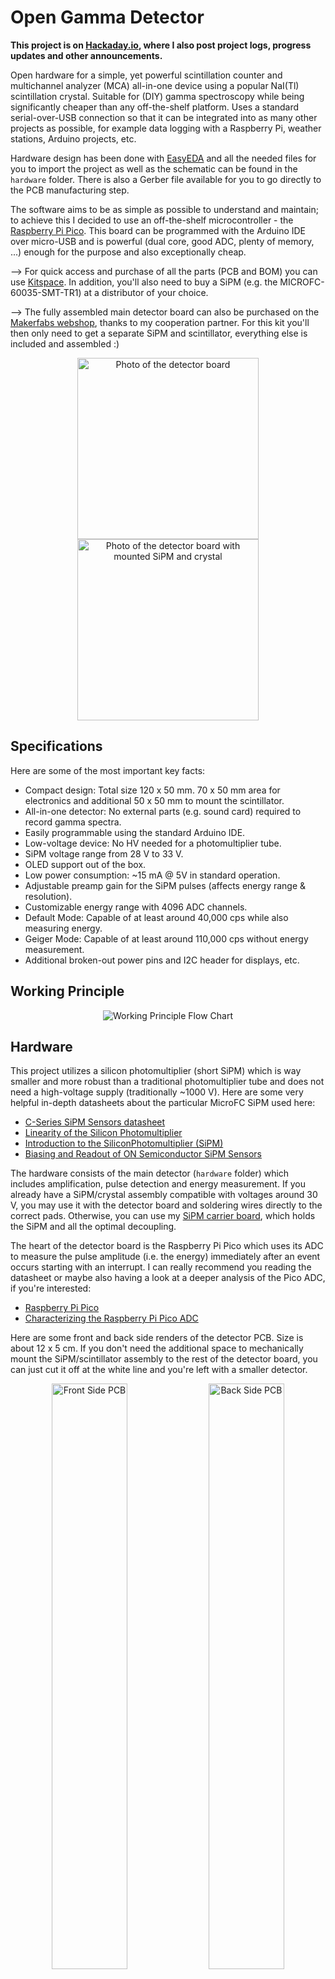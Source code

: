 # Open Gamma Detector

__This project is on [Hackaday.io](https://hackaday.io/project/185211-all-in-one-gamma-ray-spectrometer), where I also post project logs, progress updates and other announcements.__

Open hardware for a simple, yet powerful scintillation counter and multichannel analyzer (MCA) all-in-one device using a popular NaI(Tl) scintillation crystal. Suitable for (DIY) gamma spectroscopy while being significantly cheaper than any off-the-shelf platform. Uses a standard serial-over-USB connection so that it can be integrated into as many other projects as possible, for example data logging with a Raspberry Pi, weather stations, Arduino projects, etc.

Hardware design has been done with [EasyEDA](https://easyeda.com/) and all the needed files for you to import the project as well as the schematic can be found in the `hardware` folder. There is also a Gerber file available for you to go directly to the PCB manufacturing step.

The software aims to be as simple as possible to understand and maintain; to achieve this I decided to use an off-the-shelf microcontroller - the [Raspberry Pi Pico](https://www.raspberrypi.com/products/raspberry-pi-pico/). This board can be programmed with the Arduino IDE over micro-USB and is powerful (dual core, good ADC, plenty of memory, ...) enough for the purpose and also exceptionally cheap.

--> For quick access and purchase of all the parts (PCB and BOM) you can use [Kitspace](https://kitspace.org/boards/github.com/open-gamma-project/open-gamma-detector/). In addition, you'll also need to buy a SiPM (e.g. the MICROFC-60035-SMT-TR1) at a distributor of your choice.

--> The fully assembled main detector board can also be purchased on the [Makerfabs webshop](https://www.makerfabs.com/open-gamma-detector.html), thanks to my cooperation partner. For this kit you'll then only need to get a separate SiPM and scintillator, everything else is included and assembled :)

<p align="center">
  <img alt="Photo of the detector board" title="Photo of the detector board" height="290px" src="docs/img1.jpg">
  <img alt="Photo of the detector board with mounted SiPM and crystal" title="Photo of the detector board with mounted SiPM and crystal" height="290px" src="docs/img2.jpg">
</p>

## Specifications

Here are some of the most important key facts:

* Compact design: Total size 120 x 50 mm. 70 x 50 mm area for electronics and additional 50 x 50 mm to mount the scintillator.
* All-in-one detector: No external parts (e.g. sound card) required to record gamma spectra.
* Easily programmable using the standard Arduino IDE.
* Low-voltage device: No HV needed for a photomultiplier tube.
* SiPM voltage range from 28 V to 33 V.
* OLED support out of the box.
* Low power consumption: ~15 mA @ 5V in standard operation.
* Adjustable preamp gain for the SiPM pulses (affects energy range & resolution).
* Customizable energy range with 4096 ADC channels.
* Default Mode: Capable of at least around 40,000 cps while also measuring energy.
* Geiger Mode: Capable of at least around 110,000 cps without energy measurement.
* Additional broken-out power pins and I2C header for displays, etc.

## Working Principle

<p align="center">
  <img alt="Working Principle Flow Chart" title="Working Principle Flow Chart" src="docs/flow.drawio.png">
</p>

## Hardware

This project utilizes a silicon photomultiplier (short SiPM) which is way smaller and more robust than a traditional photomultiplier tube and does not need a high-voltage supply (traditionally ~1000 V). Here are some very helpful in-depth datasheets about the particular MicroFC SiPM used here:

* [C-Series SiPM Sensors datasheet](https://www.onsemi.com/pdf/datasheet/microc-series-d.pdf)
* [Linearity of the Silicon Photomultiplier](https://www.onsemi.com/pub/Collateral/AND9776-D.PDF)
* [Introduction to the SiliconPhotomultiplier (SiPM)](https://www.onsemi.com/pub/Collateral/AND9770-D.PDF)
* [Biasing and Readout of ON Semiconductor SiPM Sensors](https://www.onsemi.com/pub/Collateral/AND9782-D.PDF)

The hardware consists of the main detector (`hardware` folder) which includes amplification, pulse detection and energy measurement. If you already have a SiPM/crystal assembly compatible with voltages around 30 V, you may use it with the detector board and soldering wires directly to the correct pads. Otherwise, you can use my [SiPM carrier board](https://github.com/Open-Gamma-Project/MicroFC-SiPM-Carrier-Board), which holds the SiPM and all the optimal decoupling.

The heart of the detector board is the Raspberry Pi Pico which uses its ADC to measure the pulse amplitude (i.e. the energy) immediately after an event occurs starting with an interrupt. I can really recommend you reading the datasheet or maybe also having a look at a deeper analysis of the Pico ADC, if you're interested:

* [Raspberry Pi Pico](https://datasheets.raspberrypi.com/pico/pico-datasheet.pdf)
* [Characterizing the Raspberry Pi Pico ADC](https://pico-adc.markomo.me/)

Here are some front and back side renders of the detector PCB. Size is about 12 x 5 cm. If you don't need the additional space to mechanically mount the SiPM/scintillator assembly to the rest of the detector board, you can just cut it off at the white line and you're left with a smaller detector.

<p align="center">
  <img alt="Front Side PCB" title="Front Side PCB" src="docs/pcb_front.png" style="width:49%">
  <img alt="Back Side PCB" title="Back Side PCB" src="docs/pcb_back.png" style="width:49%">
</p>

On the back side of the PCB there is place for two optional components:
* a voltage reference for the ADC (LM4040AIM3-3.0+T recommended) to get rid of most power supply related noise and inaccuracy
* and a 0 Ω link to connect the analog ground to the rest of the ground plane.

These can be retrofitted easily and are quite affordable. Both are optional and should only be used if you know what you are doing. You can't really do anything wrong with using the voltage reference, though.

There are also broken-out pins for the power supply and I2C connections. These can be used to modify the device, e.g. by adding a display or using a battery charger. You can have a look at the great [Raspberry Pi Pico datasheet](https://datasheets.raspberrypi.com/pico/pico-datasheet.pdf) for more info on this.

The resistor R4 on the front side is optional as well. It will raise the input voltage of the preamp and therefore also the output so that even lower signals are above the inherent swing of the op amp at a given gain. This way you _might_ be able to read lower energies for a fixed gain up to the SiPM noise. But due to the preamp as well as SiPM gain being variable now and this voltage divider also introducing some noise into the signal I opted to leave this part out by default.

**Here is a helpful image about the potentiometer settings for Rev. 2.0/b:**

![Potentiometer Controls](docs/controls.jpg)

### Scintillator Assembly

The finished [SiPM carrier board](https://github.com/Open-Gamma-Project/MicroFC-SiPM-Carrier-Board) is there to allow for easier packaging with the scintillator as well as to be reusable for different detectors as that's by far the single most expensive part and you'll want to use it as long as possible. You should apply some optical coupling compound between the SiPM and the crystal window to reduce reflections as good as possible (this way the best photon detection efficiency is achieved). There are also special materials for this use case but you can also use standard silicone grease - works great for me. After you applied some, you press both parts together and wrap everything with light-tight tape, again, I'm just using some black electrical tape here. That's essentially it, now you can solder some wires to the pads on the board to connect them together and secure it in place in the free space on the board. There are holes on each side of the PCB for some cable ties.

I got all of my scintillators (used NaI(Tl), LYSO, ...) from eBay. Just search for some keywords or specific types, you'll probably find something! Otherwise you can obviously also buy brand-new scintillators, however, these are much more expensive (depends, but a factor of 10x is normal). Just be sure to look out for signs of wear and tear like scratches on the window or yellowing (!) in NaI crystals as these can deteriorate performance significantly.

### Shielding

Due to the detector measuring small voltages, energy resolution being limited by noise and a tiny 220 pF capacitor being on board, it is generally pretty sensitive to EMI. In fact, without any shielding and periodically discharging the capacitor, mains electricity would slowly charge it until the device gets overwhelmed with noise. To mitigate this effect, the Arduino sketch is programmed to clear the cap every 500 µs by default, which is enough to mostly fix this issue. However, this adds an additional ~4 ms dead time total per second which could be roughly equivalent to 500 missed events in geiger mode.

For the best performance, you will need to put your detector into a metal enclosure. It doesn't need to be a thick metal case, a tin can will most likely suffice.

## Software

### Raspberry Pi Pico

Programming is done using the Arduino IDE. The so-called "sketch" (i.e. the programmed software) can be found in `/arduino`.

To program the Pico you will need the following board configs:

* [Arduino-Pico](https://github.com/earlephilhower/arduino-pico)

The installation and additional documentation can be found in the respective GitHub repo, it's not complicated at all and you only need to do it once. You will also need the following additional libraries:

* [SimpleShell](https://github.com/cafehaine/SimpleShell) ![arduino-library-badge](https://www.ardu-badge.com/badge/SimpleShell.svg?)
* [ArduinoJson](https://github.com/bblanchon/ArduinoJson) ![arduino-library-badge](https://www.ardu-badge.com/badge/ArduinoJson.svg?)
* ~~[Arduino-Pico-Analog-Correction](https://github.com/Phoenix1747/Arduino-Pico-Analog-Correction) ![arduino-library-badge](https://www.ardu-badge.com/badge/PicoAnalogCorrection.svg?)~~

They can be installed by searching their names using the IDE's built-in library manager.

Please have a look at the `USER SETTINGS` in the Arduino sketch. The most important setting here is the `VREF_VOLTAGE`. If you soldered in the voltage reference then this probably needs to be set to `3.0`, otherwise leave `3.3` as is.

Flash the Pico by choosing the `Raspberry Pi Pico` under `Tools/Board/Raspberry Pi RP2040 Boards` and then selecting `Flash Size: 2MB (Sketch: 1984KB, FS: 64KB)`, leaving everything else at the default value. You can then press the big `Upload` button.

#### Serial Interface

You can control your spectrometer using the serial interface. The following commands are available, a trailing `-` indicating an additional parameter is needed at the end of the command.

Commands:
- ``read temp`` reads the microcontroller temperature in °C.
- ``read vsys`` reads the board's input voltage.
- ``read usb`` true or false depending on a USB connection. Thus always true if you are using the serial-over-USB connection.
- ``read spectrum`` reads the histogram data of all energy measurements since the last clear (start-up).
- ``read info`` prints miscellaneous information about the firmware and the state of the device.
- ``read fs`` prints miscellaneous information about the filesystem used for saving the config.
- ``set mode -`` use either `geiger` or `energy` mode to disable or enable energy measurements respectively. Geiger mode only measures counts per second, but has a ~3x higher saturation limit.
- ``set int -`` changes or disables the event serial output. Takes `events`, `spectrum` or `disable` as parameter, e.g. `set int -disable` to disable event outputs. `spectrum` will regularly print the full ready-to-use gamma spectrum. `events` will print all the registered new events in chronological order.
- ``set reset -`` changes or disables a periodic reset of the sample and hold circuit. This is enabled by default to help with mains interference to the capacitor when the detector is not shielded properly. Takes `enable` or `disable` as parameters. Adds an additional 4 ms dead time when enabled.
- ``set averaging -`` changes the number of measurements that get averaged to represent each individual gamma pulse. Parameter needs to be an integer like this: `set averaging -2` sets averaging to 2. Minimum is 1.
- ``clear spectrum`` clears the on-board spectrum and reverts all channels back to zero.
- ``reset settings`` clears all the settings and reverts them back to their default values.
- ``reboot`` reboots the device after one second.

### OLED Support

The detector board features a standard I2C header where you can connect any standard SSD1306 OLED display that will be supported with minimal changes to the Arduino IDE sketch. **A 128 x 64 px OLED is supported as is and will be automatically used upon boot of the device in the current firmware version!** If no display is connected the device will work as usual only via a Serial interface. You can also force the device _not_ to use the display even if one is connected via the I2C header.

At the moment the software only draws the overall energy spectrum and the overall mean cps value on the screen. This is sufficient in most (simple) cases and more features will be implemented over time.

<img alt="OLED display" title="OLED display" src="docs/oled.jpg" style="width:50%">

### PC

To get the data from the detector the serial-over-USB port is used by default. The quickest and easiest way to do this is by using my own web application called [Gamma MCA](https://spectrum.nuclearphoenix.xyz/) where you can connect straight to the serial port and plot the data live as well as import and export finished spectrum files. You don't even need to install it, it can work out of any Chrome-based browser! Please head to the [repository](https://github.com/Open-Gamma-Project/Gamma-MCA) to find more specific info about this project.

You can of course use any other serial monitor or gamma-spectroscopy software that's compatible with serial connections. There isn't much, though, that's why I made one myself.

## Example Spectra

Here is a small collection of example spectra I could make quickly without putting much effort into the detector settings (gain, threshold, SiPM voltage). In addition, neither the electronics nor the scintillator and sample were shielded whatsoever.

Two hour long background spectrum with no samples:

![Background spectrum](docs/bg.png)

Spectrum of a tiny (~5 g) LYSO scintillator inside some lead shielding showing all three distinct gamma peaks (88.34, 201.83, 306.78 keV) with an additional ~55 keV X-ray peak (2h measurement):

![Lu-176 spectrum](docs/lu-176.png)

Spectrum of a standard household ionization smoke detector. Contains roughly 0.9 µCi of Am-241. Gamma peaks at 26.34 and 59.54 keV:

![Am-176 spectrum](docs/am-241.png)

Spectrum of a small tea cup with pure Uraninite (Pitchblende) contents in its glaze. You can see all kinds of isotopes of the Uranium series:

![Uraninite Glaze](docs/glaze.png)

Spectrum of a Na-22 test source, about ~2 µCi. You can see the 511 keV annihilation peak and the small 1275 keV gamma peak (much smaller due to limited NaI efficiency and small scintillator size for this energy):

![Na-22](docs/na-22.png)

## Known Limitations

1. The Raspberry Pi Pico's ADC has some pretty [severe DNL issues](https://pico-adc.markomo.me/INL-DNL/#dnl) that result in four channels being much more sensitive (wider input range) than the rest. For now the simplest solution was to discard all four of them, by printing a `0` when any of them comes up in the measurement (to not affect the cps readings). This is by no means perfect or ideal, but it works for now until this gets fixed in a later hardware revision of the RP2040.

2. It's very important to get the SiPM/scintillator assembly light-tight. Otherwise you'll either run into problems with lower energies where noise dominates or outright not measure anything at all, because the sensor is saturating.

3. Due to the global parts shortage many chips are much harder to come by, if at all that is. This is most severe for high-quality op amps and other specialized parts such as the DC/DC converters and the tiny peak detector cap. This makes it much harder for me to choose from components and maybe even limiting the performance. Parts that are listed in the BOM should be available easily and with high reliability and stock so that they don't run out quickly. Notably, this also drives the cost of the detector up by a large factor, again mostly due to the op amps and also the SiPMs.

## Some Ideas

### Coincidence Measurements

Using multiple detector boards with updated firmware should be able to deliver some coincidence measurement features. By respectively connecting the `VSYS`, `GND` and one of the `SCL` or `SDA` pins to each other on both boards you have everything you need to get started. The `SCL` or `SDA` pin will be used for an interrupt from the child detector to the parent to trigger a pulse if both timings coincide. Since you lose the ability to use I2C with this, future detector boards will likely feature an entire new coincidence pin header.

At the moment, though, I couldn't get a coincidence mode feature running due to misc timing issues. There might be a firmware update in the future to implement this feature.

### Cooling the SiPM

During operation all the electronics including the photomultiplier naturally slightly heat up. Due to the detector board being connected only by a single pin connector all of it's heat shouldn't affect the SiPM PCB much if at all. Also due to the SiPM being connected to a rather big copper area of the PCB it's heat should not increase the temperature significantly over ambient. So air or water cooling alone won't improve performance considerably. However, you could cool the SiPM PCB with a peltier module to sub-ambient temperatures. According to the [datasheet AND9770 (Figure 27)](https://www.onsemi.com/pub/Collateral/AND9770-D.PDF) every 10°C reduction in temperature decreases the dark count rate by 50%! But be sure to correct the SiPM voltage (overvoltage) in this case as it also changes with temperature.

Note that the required breakdown voltage of the SiPM increases linearly with 21.5 mV/°C, see the [C-Series SiPM Sensors Datasheet](https://www.onsemi.com/pdf/datasheet/microc-series-d.pdf). This means that you would also need to temperature correct the PSU voltage if you wanted to use it with considerably different temperatures.

### Shielding Background Radiation

Shielding the ambient background can be done ideally using a wide enough layer of lead (bricks) all around the detector with a thin layer of lower-Z material on the inside (to avoid backscattering) such as copper. The SiPM and the sample can then be put into the structure to get the best measurements possible (low background).

See Wikipedia: [Lead Castle](https://en.wikipedia.org/w/index.php?title=Lead_castle&oldid=991799816)

---

Thanks for reading.
